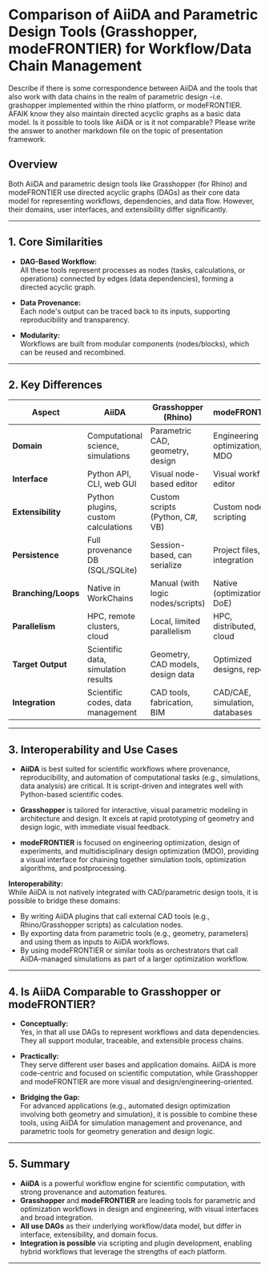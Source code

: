 # Comparison of AiiDA and Parametric Design Tools (Grasshopper, modeFRONTIER) for Workflow/Data Chain Management

Describe if there is some correspondence between AiiDA and the tools that also work with data chains in the realm of parametric design -i.e. grashopper implemented within the rhino platform, or modeFRONTIER. AFAIK know they also maintain directed acyclic graphs as a basic data model. Is it possible to tools like AiiDA or is it not comparable? Please write the answer to another markdown file on the topic of presentation framework.

## Overview

Both AiiDA and parametric design tools like Grasshopper (for Rhino) and modeFRONTIER use directed acyclic graphs (DAGs) as their core data model for representing workflows, dependencies, and data flow. However, their domains, user interfaces, and extensibility differ significantly.

---

## 1. Core Similarities

- **DAG-Based Workflow:**  
  All these tools represent processes as nodes (tasks, calculations, or operations) connected by edges (data dependencies), forming a directed acyclic graph.

- **Data Provenance:**  
  Each node's output can be traced back to its inputs, supporting reproducibility and transparency.

- **Modularity:**  
  Workflows are built from modular components (nodes/blocks), which can be reused and recombined.

---

## 2. Key Differences

| Aspect                | AiiDA                                   | Grasshopper (Rhino)                | modeFRONTIER                   |
|-----------------------|-----------------------------------------|-------------------------------------|--------------------------------|
| **Domain**            | Computational science, simulations      | Parametric CAD, geometry, design    | Engineering optimization, MDO  |
| **Interface**         | Python API, CLI, web GUI                | Visual node-based editor            | Visual workflow editor         |
| **Extensibility**     | Python plugins, custom calculations     | Custom scripts (Python, C#, VB)     | Custom nodes, scripting        |
| **Persistence**       | Full provenance DB (SQL/SQLite)         | Session-based, can serialize        | Project files, DB integration  |
| **Branching/Loops**   | Native in WorkChains                    | Manual (with logic nodes/scripts)   | Native (optimization, DoE)     |
| **Parallelism**       | HPC, remote clusters, cloud             | Local, limited parallelism          | HPC, distributed, cloud        |
| **Target Output**     | Scientific data, simulation results     | Geometry, CAD models, design data   | Optimized designs, reports     |
| **Integration**       | Scientific codes, data management       | CAD tools, fabrication, BIM         | CAD/CAE, simulation, databases |

---

## 3. Interoperability and Use Cases

- **AiiDA** is best suited for scientific workflows where provenance, reproducibility, and automation of computational tasks (e.g., simulations, data analysis) are critical. It is script-driven and integrates well with Python-based scientific codes.

- **Grasshopper** is tailored for interactive, visual parametric modeling in architecture and design. It excels at rapid prototyping of geometry and design logic, with immediate visual feedback.

- **modeFRONTIER** is focused on engineering optimization, design of experiments, and multidisciplinary design optimization (MDO), providing a visual interface for chaining together simulation tools, optimization algorithms, and postprocessing.

**Interoperability:**  
While AiiDA is not natively integrated with CAD/parametric design tools, it is possible to bridge these domains:
- By writing AiiDA plugins that call external CAD tools (e.g., Rhino/Grasshopper scripts) as calculation nodes.
- By exporting data from parametric tools (e.g., geometry, parameters) and using them as inputs to AiiDA workflows.
- By using modeFRONTIER or similar tools as orchestrators that call AiiDA-managed simulations as part of a larger optimization workflow.

---

## 4. Is AiiDA Comparable to Grasshopper or modeFRONTIER?

- **Conceptually:**  
  Yes, in that all use DAGs to represent workflows and data dependencies. They all support modular, traceable, and extensible process chains.

- **Practically:**  
  They serve different user bases and application domains. AiiDA is more code-centric and focused on scientific computation, while Grasshopper and modeFRONTIER are more visual and design/engineering-oriented.

- **Bridging the Gap:**  
  For advanced applications (e.g., automated design optimization involving both geometry and simulation), it is possible to combine these tools, using AiiDA for simulation management and provenance, and parametric tools for geometry generation and design logic.

---

## 5. Summary

- **AiiDA** is a powerful workflow engine for scientific computation, with strong provenance and automation features.
- **Grasshopper** and **modeFRONTIER** are leading tools for parametric and optimization workflows in design and engineering, with visual interfaces and broad integration.
- **All use DAGs** as their underlying workflow/data model, but differ in interface, extensibility, and domain focus.
- **Integration is possible** via scripting and plugin development, enabling hybrid workflows that leverage the strengths of each platform.

---
